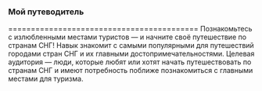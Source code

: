 <h3><strong>Мой путеводитель</strong></h3>
==========================================
Познакомьтесь с излюбленными местами туристов — и начните своё путешествие по странам СНГ!
Навык знакомит с самыми популярными для путешествий городами стран СНГ и их главными достопримечательностями.
Целевая аудитория — люди, которые любят или хотят начать путешествовать по странам СНГ и имеют потребность поближе познакомиться с главными местами для туризма.
